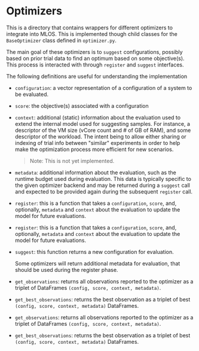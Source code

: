 # Optimizers

This is a directory that contains wrappers for different optimizers to integrate into MLOS.
This is implemented though child classes for the `BaseOptimizer` class defined in `optimizer.py`.

The main goal of these optimizers is to `suggest` configurations, possibly based on prior trial data to find an optimum based on some objective(s).
This process is interacted with through `register` and `suggest` interfaces.

The following definitions are useful for understanding the implementation

- `configuration`: a vector representation of a configuration of a system to be evaluated.
- `score`: the objective(s) associated with a configuration
- `context`: additional (static) information about the evaluation used to extend the internal model used for suggesting samples.
   For instance, a descriptor of the VM size (vCore count and # of GB of RAM), and some descriptor of the workload.
   The intent being to allow either sharing or indexing of trial info between "similar" experiments in order to help make the optimization process more efficient for new scenarios.
   > Note: This is not yet implemented.
- `metadata`: additional information about the evaluation, such as the runtime budget used during evaluation.
   This data is typically specific to the given optimizer backend and may be returned during a `suggest` call and expected to be provided again during the subsequent `register` call.

- `register`: this is a function that takes a `configuration`, `score`, and, optionally, `metadata` and `context` about the evaluation to update the model for future evaluations.

- `register`: this is a function that takes a `configuration`, `score`, and, optionally, `metadata` and `context` about the evaluation to update the model for future evaluations.
- `suggest`: this function returns a new configuration for evaluation.

   Some optimizers will return additional metadata for evaluation, that should be used during the register phase.
- `get_observations`: returns all observations reported to the optimizer as a triplet of DataFrames `(config, score, context, metadata)`.
- `get_best_observations`: returns the best observation as a triplet of best `(config, score, context, metadata)` DataFrames.
- `get_observations`: returns all observations reported to the optimizer as a triplet of DataFrames `(config, score, context, metadata)`.
- `get_best_observations`: returns the best observation as a triplet of best `(config, score, context, metadata)` DataFrames.
